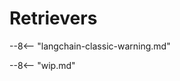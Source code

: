 # Retrievers

--8<-- "langchain-classic-warning.md"

<!-- Copied from https://python.langchain.com/api_reference/langchain/retrievers.html -->

--8<-- "wip.md"
<!-- ::: langchain_classic.retrievers -->
